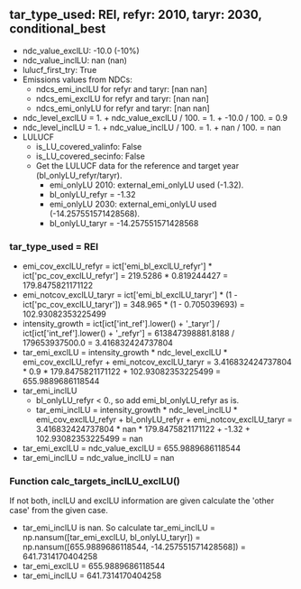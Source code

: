 

## tar_type_used: REI, refyr: 2010, taryr: 2030, conditional_best
- ndc_value_exclLU: -10.0 (-10%)
- ndc_value_inclLU: nan (nan)
- lulucf_first_try: True
- Emissions values from NDCs:
  - ndcs_emi_inclLU for refyr and taryr: [nan nan]
  - ndcs_emi_exclLU for refyr and taryr: [nan nan]
  - ndcs_emi_onlyLU for refyr and taryr: [nan nan]
- ndc_level_exclLU = 1. + ndc_value_exclLU / 100. = 1. + -10.0 / 100. = 0.9
- ndc_level_inclLU = 1. + ndc_value_inclLU / 100. = 1. + nan / 100. = nan
- LULUCF
  - is_LU_covered_valinfo: False
  - is_LU_covered_secinfo: False
  - Get the LULUCF data for the reference and target year (bl_onlyLU_refyr/taryr).
    - emi_onlyLU 2010: external_emi_onlyLU used (-1.32).
    - bl_onlyLU_refyr = -1.32
    - emi_onlyLU 2030: external_emi_onlyLU used (-14.257551571428568).
    - bl_onlyLU_taryr = -14.257551571428568
### tar_type_used = REI
- emi_cov_exclLU_refyr = ict['emi_bl_exclLU_refyr'] * ict['pc_cov_exclLU_refyr'] = 219.5286 * 0.819244427 = 179.8475821171122
- emi_notcov_exclLU_taryr = ict['emi_bl_exclLU_taryr'] * (1 - ict['pc_cov_exclLU_taryr']) = 348.965 * (1 - 0.705039693) = 102.93082353225499
- intensity_growth = ict[ict['int_ref'].lower() + '\_taryr'] / ict[ict['int_ref'].lower() + '\_refyr'] = 613847398881.8188 / 179653937500.0 = 3.416832424737804
- tar_emi_exclLU = intensity_growth * ndc_level_exclLU * emi_cov_exclLU_refyr + emi_notcov_exclLU_taryr = 3.416832424737804 * 0.9 * 179.8475821171122 + 102.93082353225499 = 655.9889686118544
- tar_emi_inclLU
  - bl_onlyLU_refyr < 0., so add emi_bl_onlyLU_refyr as is.
  - tar_emi_inclLU = intensity_growth * ndc_level_inclLU * emi_cov_exclLU_refyr + bl_onlyLU_refyr + emi_notcov_exclLU_taryr = 3.416832424737804 * nan * 179.8475821171122 + -1.32 + 102.93082353225499 = nan
- tar_emi_exclLU = ndc_value_exclLU = 655.9889686118544
- tar_emi_inclLU = ndc_value_inclLU = nan
### Function calc_targets_inclLU_exclLU()
If not both, inclLU and exclLU information are given calculate the 'other case' from the given case.
- tar_emi_inclLU is nan. So calculate tar_emi_inclLU = np.nansum([tar_emi_exclLU, bl_onlyLU_taryr]) = np.nansum([655.9889686118544, -14.257551571428568]) = 641.7314170404258
- tar_emi_exclLU = 655.9889686118544
- tar_emi_inclLU = 641.7314170404258